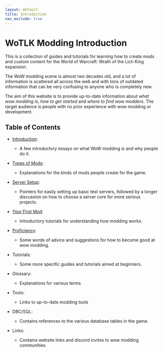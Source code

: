 ```yaml
---
layout: default
title: Introduction
nav_exclude: true
---
```


# WoTLK Modding Introduction

This is a collection of guides and tutorials for learning how to create mods and custom content for the World of Warcraft: Wrath of the Lich King expansion.

The WoW modding scene is almost two decades old, and a lot of information is scattered all across the web and with tons of outdated information that can be very confusing to anyone who is completely new.

The aim of this website is to provide up-to-date information about _what wow modding is_, _how to get started_ and _where to find wow modders_. The target audience is people with no prior experience with wow modding or development.

## Table of Contents

- [Introduction](./introduction):
    - A few introductory essays on what WoW modding is and why people do it.

- [Types of Mods](./types_of_mods):
    - Explanations for the kinds of mods people create for the game.

- [Server Setup](../server_setup):
    - Pointers for easily setting up basic test servers, followed by a longer discussion on how to choose a server core for more serious projects.

- [Your First Mod](./your_first_mod/index.html):
    - Introductory tutorials for understanding how modding works.

- [Proficiency](../proficiency/index.html):
    - Some words of advice and suggestions for how to become good at wow modding.

- Tutorials:
    - Some more specific guides and tutorials aimed at beginners.
    
- Glossary: 
    - Explanations for various terms 

- Tools:
    - Links to up-to-date modding tools

- DBC/SQL: 
    - Contains references to the various database tables in the game.

- Links:
    - Contains website links and discord invites to wow modding communities.